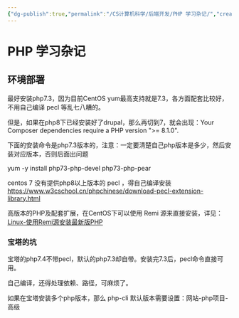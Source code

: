 ```yaml
---
{"dg-publish":true,"permalink":"/CS计算机科学/后端开发/PHP 学习杂记/","created":"2024-01-12T22:44:07.386+08:00","updated":"2024-03-04T01:23:32.809+08:00"}
---
```


# PHP 学习杂记

## 环境部署

最好安装php7.3，因为目前CentOS yum最高支持就是7.3，各方面配套比较好，不用自己编译 pecl 等乱七八糟的。

但是，如果在php8下已经安装好了drupal，那么再切到7，就会出现：Your Composer dependencies require a PHP version ">= 8.1.0".

下面的安装命令是php7.3版本的，注意：一定要清楚自己php版本是多少，然后安装对应版本，否则后面出问题

yum -y install php73-php-devel php73-php-pear

centos 7 没有提供php8以上版本的 pecl ，得自己编译安装 https://www.w3cschool.cn/phpchinese/download-pecl-extension-library.html

高版本的PHP及配套扩展，在CentOS下可以使用 Remi 源来直接安装，详见： [Linux-使用Remi源安装最新版PHP](https://cloud.tencent.com/developer/article/2285043)

### 宝塔的坑

宝塔的php7.4不带pecl，默认的php7.3却自带。安装完7.3后，pecl命令直接可用。

自己编译，还得处理依赖、路径，可麻烦了。

如果在宝塔安装多个php版本，那么 php-cli 默认版本需要设置：网站-php项目-高级
